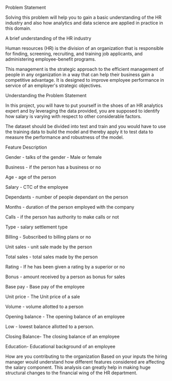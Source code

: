 Problem Statement

Solving this problem will help you to gain a basic understanding of the HR industry and also how analytics and data science are applied in practice in this domain.

A brief understanding of the HR industry

Human resources (HR) is the division of an organization that is responsible for finding, screening, recruiting, and training job applicants, and administering employee-benefit programs.

This management is the strategic approach to the efficient management of people in any organization in a way that can help their business gain a competitive advantage. It is designed to improve employee performance in service of an employer's strategic objectives.

Understanding the Problem Statement

In this project, you will have to put yourself in the shoes of an HR analytics expert and by leveraging the data provided, you are supposed to identify how salary is varying with respect to other considerable factors.

The dataset should be divided into test and train and you would have to use the training data to build the model and thereby apply it to test data to measure the performance and robustness of the model.


Feature Description

Gender - talks of the gender - Male or female

Business - if the person has a business or no

Age - age of the person

Salary - CTC of the employee

Dependants - number of people dependant on the person

Months - duration of the person employed with the company

Calls - if the person has authority to make calls or not

Type - salary settlement type

Billing - Subscribed to billing plans or no

Unit sales - unit sale made by the person

Total sales - total sales made by the person

Rating - If he has been given a rating by a superior or no

Bonus - amount received by a person as bonus for sales

Base pay - Base pay of the employee

Unit price - The Unit price of a sale

Volume - volume allotted to a person

Opening balance - The opening balance of an employee

Low - lowest balance allotted to a person.

Closing Balance- The closing balance of an employee

Education- Educational background of an employee


How are you contributing to the organization
Based on your inputs the hiring manager would understand how different features considered are affecting the salary component. This analysis can greatly help in making huge structural changes to the financial wing of the HR department.



